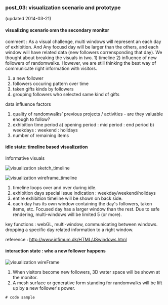 ### post_03: visualization scenario and prototype

(updated 2014-03-21)

#### visualizing scenario omn the secondary monitor
comment :
As a visual challenge, multi windows will represent an each day of exhibition. And Any focusd day will be larger than the others, and each window will have related data (new followers corrensponding that day). We thought about breaking the visuals in two. 1) timeline 2) influence of new followers of randomwalks. However, we are still thinking the best way of communicate right information with visitors.

1. a new follower
2. followers occuring pattern over time
4. taken gifts kinds by followers
5. grouping followers who selected same kind of gifts

data influence factors
1. quality of randomwalks’ previous projects / activities - are they valuable enough to follow?
2. exhibition time period
a) opening period : mid period : end period 
b) weekdays : weekend : holidays
3. number of remaining items

#### idle state: timeline based visualization
Informative visuals

![visualization sketch_timeline]( https://raw.github.com/randomwalks/devart-template/master/project_images/visualization_wire_timeline.jpg "visualization sketch_timeline")

![visualization wireframe_timeline](https://raw.github.com/randomwalks/devart-template/master/project_images/dataviz_idleStage.jpg "visualization wireframe_timeline")

1. timeline loops over and over during idle.
2. exhibition days special issue indication : weekday/weekend/holidays
3. entire exhibition timeline will be shown on back side.
4. each day has its own window containing the day's followers, taken items, etc. Focused day has a larger window than the rest. Due to safe rendering, multi-windows will be limited 5 (or more).

key functions : webGL, multi-window, communicating between windows. dropping a specific day related information to a right window.

reference : 
http://www.infimum.dk/HTML/JSwindows.html

#### interaction state :  whe a new follower happens
![visualization wireFrame](https://raw.github.com/randomwalks/devart-template/master/project_images/dataViz_interactionStage.jpg "visualization_wireFrame_interaction")

1. When visitors become new followers, 3D water space will be shown at the monitor.
2. A mesh surface or generative form standing for randomwalks will be lift up by a new follower's power.


```
# code sample

```
